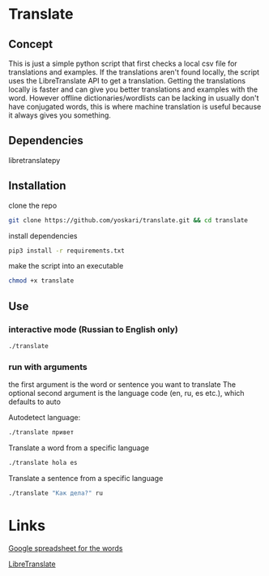 # Translate
## Concept
This is just a simple python script that first checks a local csv file for translations and examples.
If the translations aren't found locally, the script uses the LibreTranslate API to get a translation.
Getting the translations locally is faster and can give you better translations and examples with the word.
However offline dictionaries/wordlists can be lacking in usually don't have conjugated words, this is where
machine translation is useful because it always gives you something.

## Dependencies
libretranslatepy

## Installation
clone the repo
```bash
git clone https://github.com/yoskari/translate.git && cd translate
```

install dependencies
```bash
pip3 install -r requirements.txt
```

make the script into an executable
```bash
chmod +x translate
```

## Use
### interactive mode (Russian to English only)
```bash
./translate
```
### run with arguments
the first argument is the word or sentence you want to translate
The optional second argument is the language code (en, ru, es etc.), which defaults to auto

Autodetect language:
```bash
./translate привет
```
Translate a word from a specific language
```bash
./translate hola es
```
Translate a sentence from a specific language
```bash
./translate "Как дела?" ru
```

# Links
[Google spreadsheet for the words](https://docs.google.com/spreadsheets/d/1hSsPR0fN7I456-TZOUFJwOb7GjSrqeoOo02hMCy9NfI/edit#gid=7)

[LibreTranslate](https://github.com/LibreTranslate/LibreTranslate)
